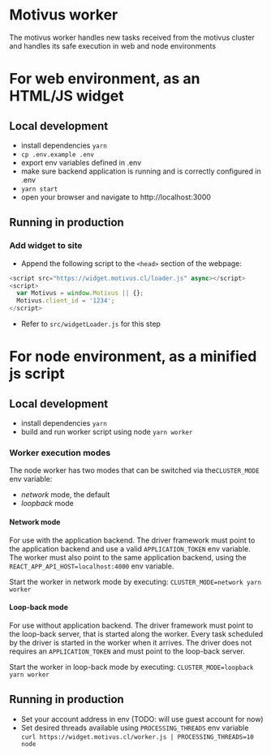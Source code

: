 # Motivus worker
The motivus worker handles new tasks received from the motivus cluster and handles its safe execution in web and node environments

# For web environment, as an HTML/JS widget

## Local development
- install dependencies `yarn`
- `cp .env.example .env`
- export env variables defined in .env
- make sure backend application is running and is correctly configured in .env
- `yarn start`
- open your browser and navigate to http://localhost:3000

## Running in production
### Add widget to site
- Append the following script to the `<head>` section of the webpage:
```javascript
<script src="https://widget.motivus.cl/loader.js" async></script>
<script>
  var Motivus = window.Motivus || {};
  Motivus.client_id = '1234';
</script>
```
- Refer to `src/widgetLoader.js` for this step

# For node environment, as a minified js script

## Local development
- install dependencies `yarn`
- build and run worker script using node `yarn worker`

### Worker execution modes
The node worker has two modes that can be switched via the`CLUSTER_MODE` env variable:
- *network* mode, the default
- *loopback* mode

#### Network mode
For use with the application backend.
The driver framework must point to the application backend and use a valid `APPLICATION_TOKEN` env variable.
The worker must also point to the same application backend, using the `REACT_APP_API_HOST=localhost:4000` env variable.

Start the worker in network mode by executing:
`CLUSTER_MODE=network yarn worker`

#### Loop-back mode
For use without application backend.
The driver framework must point to the loop-back server, that is started along the worker.
Every task scheduled by the driver is started in the worker when it arrives.
The driver does not requires an `APPLICATION_TOKEN` and must point to the loop-back server.

Start the worker in loop-back mode by executing:
`CLUSTER_MODE=loopback yarn worker`

## Running in production
- Set your account address in env (TODO: will use guest account for now)
- Set desired threads available using `PROCESSING_THREADS` env variable
`curl https://widget.motivus.cl/worker.js | PROCESSING_THREADS=10 node`
